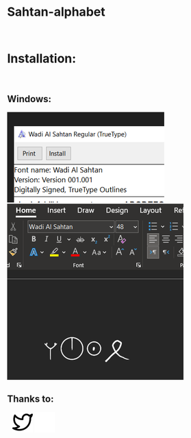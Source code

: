 # Sahtan-alphabet
&nbsp;&nbsp;
# Installation:
&nbsp;&nbsp;
## Windows:
<img src="img/install.png">
<img src="img/word.png">
&nbsp;&nbsp;

## Thanks to:
&nbsp;&nbsp;
[![website](./img/twitter-light.svg)](https://twitter.com/harithoman#gh-light-mode-only)
[![website](./img/twitter-dark.svg)](https://twitter.com/harithoman#gh-dark-mode-only)
